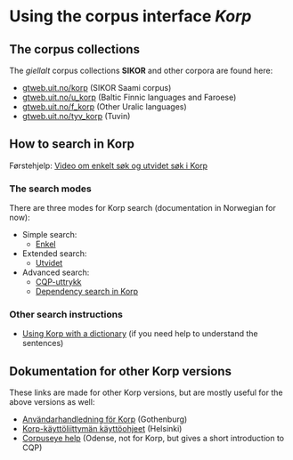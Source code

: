 # Using the corpus interface *Korp*

## The corpus collections

The *giellalt* corpus collections **SIKOR** and other corpora are found here:

* [gtweb.uit.no/korp](http://gtweb.uit.no/korp) (SIKOR Saami corpus)
* [gtweb.uit.no/u_korp](http://gtweb.uit.no/f_korp) (Baltic Finnic languages and Faroese)
* [gtweb.uit.no/f_korp](http://gtweb.uit.no/u_korp) (Other Uralic languages)
* [gtweb.uit.no/tyv_korp](http://gtweb.uit.no/tyv_korp) (Tuvin)

## How to search in Korp

Førstehjelp: [Video om enkelt søk og utvidet søk i Korp](https://www.youtube.com/watch?v=xckAozWQIR4)

### The search modes

There are three modes for Korp search (documentation in Norwegian for now):

- Simple search: 
	- [Enkel](korp-enkel.md)
- Extended search:  
	- [Utvidet](korp-utvidet.md) 
- Advanced search: 
	- [CQP-uttrykk](cqp.nob.html) 
	- [Dependency search in Korp](DependencySearchInKorp.html)


### Other search instructions 
- [Using Korp with a dictionary](NDS_in_Korp.md) (if you need help to understand the sentences)

## Dokumentation for other Korp versions
These links are made for other Korp versions, but are mostly useful for the above versions as well:

* [Användarhandledning för Korp](https://spraakbanken.gu.se/verktyg/korp/anv%C3%A4ndarhandledning) (Gothenburg)
* [Korp-käyttöliittymän käyttöohjeet](https://www.kielipankki.fi/tuki/korp/) (Helsinki)
* [Corpuseye help](https://corp.hum.sdu.dk/cqp_help.html) (Odense, not for Korp, but gives a short introduction to CQP)
